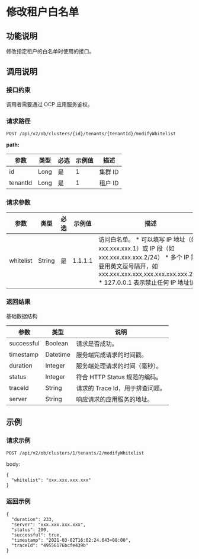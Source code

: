 修改租户白名单 
============================



功能说明 
-------------------------

修改指定租户的白名单时使用的接口。

调用说明 
-------------------------

### 接口约束 

调用者需要通过 OCP 应用服务鉴权。

### 请求路径 

`POST /api/v2/ob/clusters/{id}/tenants/{tenantId}/modifyWhitelist`

**path:** 


|    参数    |  类型  | 必选 | 示例值 |  描述   |
|----------|------|----|-----|-------|
| id       | Long | 是  | 1   | 集群 ID |
| tenantId | Long | 是  | 1   | 租户 ID |



### 请求参数 



|    参数     |   类型   | 必选 |   示例值   |                                                                                                                                                                  描述                                                                                                                                                                   |
|-----------|--------|----|---------|---------------------------------------------------------------------------------------------------------------------------------------------------------------------------------------------------------------------------------------------------------------------------------------------------------------------------------------|
| whitelist | String | 是  | 1.1.1.1 | 访问白名单。 * 可以填写 IP 地址（如 xxx.xxx.xxx.1）或 IP 段（如 xxx.xxx.xxx.xxx.2/24）    <!-- --> * 多个 IP 需要用英文逗号隔开，如 xxx.xxx.xxx.xxx,xxx.xxx.xxx.xxx.2/24    <!-- --> * 127.0.0.1 表示禁止任何 IP 地址访问    |



### 返回结果 

基础数据结构


|     参数     |    类型    |          说明           |
|------------|----------|-----------------------|
| successful | Boolean  | 请求是否成功。               |
| timestamp  | Datetime | 服务端完成请求的时间戳。          |
| duration   | Integer  | 服务端处理请求的时间（毫秒）。       |
| status     | Integer  | 符合 HTTP Status 规范的编码。 |
| traceId    | String   | 请求的 Trace Id，用于排查问题。  |
| server     | String   | 响应请求的应用服务的地址。         |



示例 
-----------------------

### 请求示例 

`POST /api/v2/ob/clusters/1/tenants/2/modifyWhitelist`

body:

```unknow
{
  "whitelist": "xxx.xxx.xxx.xxx"
}
```



### 返回示例 

```unknow
{
  "duration": 233,
  "server": "xxx.xxx.xxx.xxx",
  "status": 200,
  "successful": true,
  "timestamp": "2021-03-02T16:02:24.643+08:00",
  "traceId": "49556176bcfe439b"
}
```


